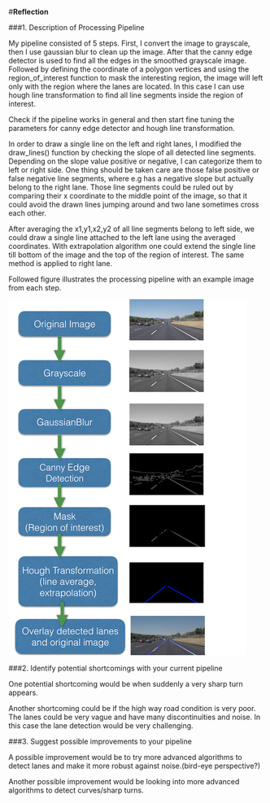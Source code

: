 #**Reflection** 

###1. Description of Processing Pipeline

My pipeline consisted of 5 steps. First, I convert the image to grayscale, then I use gaussian blur to clean up the image. After that the canny edge detector is used to find all the edges in the smoothed grayscale image. Followed by defining the coordinate of a polygon vertices and using the region_of_interest function to mask the interesting region, the image will left only with the region where the lanes are located. In this case I can use hough line transformation to find all line segments inside the region of interest.

Check if the pipeline works in general and then start fine tuning the parameters for canny edge detector and hough line transformation.

In order to draw a single line on the left and right lanes, I modified the draw_lines() function by checking the slope of all detected line segments. Depending on the slope value positive or negative, I can categorize them to left or right side. One thing should be taken care are those false positive or false negative line segments, where e.g has a negative slope but actually belong to the right lane. Those line segments could be ruled out by comparing their x coordinate to the middle point of the image, so that it could avoid the drawn lines jumping around and two lane sometimes cross each other.

After averaging the x1,y1,x2,y2 of all line segments belong to left side, we could draw a single line attached to the left lane using the averaged coordinates. With extrapolation algorithm one could extend the single line till bottom of the image and the top of the region of interest. The same method is applied to right lane.

Followed figure illustrates the processing pipeline with an example image from each step.

![Lane Detection Processing Pipeline](pipeline.png)


###2. Identify potential shortcomings with your current pipeline


One potential shortcoming would be when suddenly a very sharp turn appears.

Another shortcoming could be if the high way road condition is very poor. The lanes could be very vague and have many discontinuities and noise. In this case the lane detection would be very challenging.


###3. Suggest possible improvements to your pipeline

A possible improvement would be to try more advanced algorithms to detect lanes and make it more robust against noise.(bird-eye perspective?)

Another possible improvement would be looking into more advanced algorithms to detect curves/sharp turns.
